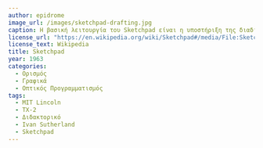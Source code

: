 ```yaml
---
author: epidrome
image_url: /images/sketchpad-drafting.jpg
caption: Η βασική λειτουργία του Sketchpad είναι η υποστήριξη της διαδικασίας δημιουργίας προσχεδίων για τον κλάδο της μηχανολογίας. Το Sketchpad εκτός απο την διάδραση με την πένα παρέχει μια σειρά εντολών που ορίζουν περιορισμούς πάνω στα αρχικά σχεδιαγράμματα, έτσι ώστε να είναι εύκολος ο μετασχηματισμός τους με βάση κάποιους κανόνες, όπως οι παράλληλες γραμμές και η ορθές γωνίες. 
license_url: "https://en.wikipedia.org/wiki/Sketchpad#/media/File:Sketchpad-Apple.jpg"
license_text: Wikipedia 
title: Sketchpad
year: 1963
categories:
  - Ορισμός
  - Γραφικά
  - Οπτικός Προγραμματισμός
tags:
  - MIT Lincoln
  - TX-2
  - Διδακτορικό
  - Ivan Sutherland
  - Sketchpad
---
```

